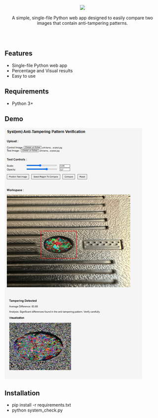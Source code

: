 <br></br>
<p align="center">
  <a>
    <img src="https://avatars.githubusercontent.com/u/112499783?v=4">
  </a>
</p>
<p align="center"> A simple, single-file Python web app designed to easily compare two images that contain anti-tampering patterns. </p>
<br></br>

## Features
- Single-file Python web app
- Percentage and Visual results
- Easy to use

## Requirements
- Python 3+

## Demo
<img src="demo/demo.png">

## Installation
- pip install -r requirements.txt
- python system_check.py